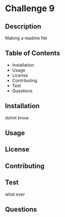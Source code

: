 # Challenge 9
## Description
Making a readme file
    
## Table of Contents
  - Installation
  - Usage
  - License
  - Contributing
  - Test
  - Questions
    
## Installation
dohnt know
    
## Usage

## License


## Contributing
    
## Test
what ever

## Questions